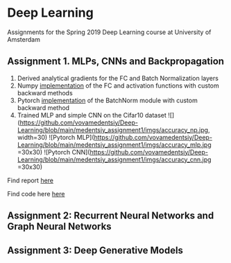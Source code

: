 # Deep Learning
Assignments for the Spring 2019 Deep Learning course at University of Amsterdam

## Assignment 1. MLPs, CNNs and Backpropagation
1. Derived analytical gradients for the FC and Batch Normalization layers
2. Numpy [implementation](https://github.com/vovamedentsiy/Deep-Learning/blob/main/medentsiy_assignment1/code/modules.py) of the FC and activation functions with custom backward methods 
3. Pytorch [implementation](https://github.com/vovamedentsiy/Deep-Learning/blob/main/medentsiy_assignment1/code/custom_batchnorm.py) of the BatchNorm module with custom backward method
4. Trained MLP and simple CNN on the Cifar10 dataset
![](https://github.com/vovamedentsiy/Deep-Learning/blob/main/medentsiy_assignment1/imgs/accuracy_np.jpg, width=30)
![Pytorch MLP](https://github.com/vovamedentsiy/Deep-Learning/blob/main/medentsiy_assignment1/imgs/accuracy_mlp.jpg =30x30)
![Pytorch CNN](https://github.com/vovamedentsiy/Deep-Learning/blob/main/medentsiy_assignment1/imgs/accuracy_cnn.jpg =30x30)

Find report [here ](https://github.com/vovamedentsiy/Deep-Learning/blob/main/medentsiy_assignment1/DL_assignment1.pdf)


Find code here [here ](https://github.com/vovamedentsiy/Deep-Learning/tree/main/medentsiy_assignment1/code)


## Assignment 2: Recurrent Neural Networks and Graph Neural Networks
## Assignment 3: Deep Generative Models
